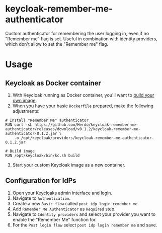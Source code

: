 # keycloak-remember-me-authenticator
Custom authenticator for remembering the user logging in, even if no "Remember me" flag is set. Useful in combination with identity providers, which don't allow to set the "Remember me" flag.

# Usage

## Keycloak as Docker container

1. With Keycloak running as Docker container, you'll want to [build your own image](https://www.keycloak.org/operator/customizing-keycloak).  
2. When you have your basic `Dockerfile` prepared, make the following adjustments:

```
# Install "Remember Me" authenticator
RUN curl -sL https://github.com/Herdo/keycloak-remember-me-authenticator/releases/download/v0.1.2/keycloak-remember-me-authenticator-0.1.2.jar \
    -o /opt/keycloak/providers/keycloak-remember-me-authenticator-0.1.2.jar

# Build image
RUN /opt/keycloak/bin/kc.sh build
```
3. Start your custom Keycloak image as a new container.

## Configuration for IdPs
1. Open your Keycloaks admin interface and login.
2. Navigate to `Authentication`.
3. Create a new `Basic flow` called `post idp login remember me`.
4. Add `Remember Me Authenticator` as `Required` step.
5. Navigate to `Identity providers` and select your provider you want to enable the "Remember Me" function for.
6. For the `Post login flow` select `post idp login remember me` and save.

